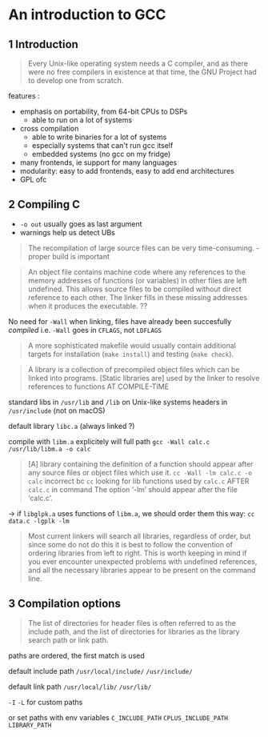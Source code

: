 # An introduction to GCC

## 1 Introduction

> Every Unix-like operating system needs a C compiler, and as there were no free compilers in existence at that time, the GNU Project had to develop one from scratch.

features :

- emphasis on portability, from 64-bit CPUs to DSPs
    - able to run on a lot of systems
- cross compilation
    - able to write binaries for a lot of systems
    - especially systems that can't run gcc itself
    - embedded systems (no gcc on my fridge)
- many frontends, ie support for many languages
- modularity: easy to add frontends, easy to add end architectures
- GPL ofc

## 2 Compiling C

- `-o out` usually goes as last argument
- warnings help us detect UBs

> The recompilation of large source files can be very time-consuming.
    - proper build is important

> An object file contains machine code where any references to the memory addresses of functions (or variables) in other files are left undefined. This allows source files to be compiled without direct reference to each other. The linker fills in these missing addresses when it produces the executable.
??

No need for `-Wall` when linking, files have already been succesfully _compiled_
i.e. `-Wall` goes in `CFLAGS`, not `LDFLAGS`

> A more sophisticated makefile would usually contain additional targets for installation (`make
install`) and testing (`make check`).

> A library is a collection of precompiled object files which can be linked into programs.
> [Static libraries are] used by the linker to resolve references to functions AT COMPILE-TIME 

standard libs in `/usr/lib` and `/lib` on Unix-like systems
headers in `/usr/include` 
(not on macOS)

default library `libc.a` (always linked ?)

compile with `libm.a` explicitely will full path
`gcc -Wall calc.c /usr/lib/libm.a -o calc`

> [A] library containing the definition of a function should appear after any source files or object files which use it.
`cc -Wall -lm calc.c -o calc` incorrect bc `cc` looking for lib functions used
by `calc.c` AFTER `calc.c` in command
> The option ‘-lm’ should appear after the file ‘calc.c’.

-> if `libglpk.a` uses functions of `libm.a`, we should order them this way:
`cc data.c -lgplk -lm`

> Most current linkers will search all libraries, regardless of order, but since some do not do this it is best to follow the convention of ordering libraries from left to right.
> This is worth keeping in mind if you ever encounter unexpected problems with undefined references, and all the necessary libraries appear to be present on the command line.

## 3 Compilation options

> The list of directories for header files is often referred to as the include path, and the list of directories for libraries as the library search path or link path.

paths are ordered, the first match is used

default include path
`/usr/local/include/`
`/usr/include/`

default link path
`/usr/local/lib/`
`/usr/lib/`

`-I` `-L` for custom paths

or set paths with env variables
`C_INCLUDE_PATH`
`CPLUS_INCLUDE_PATH`
`LIBRARY_PATH`

